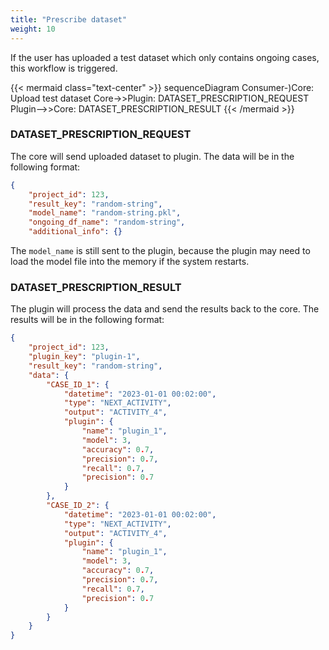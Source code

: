 ```yaml
---
title: "Prescribe dataset"
weight: 10
---
```


If the user has uploaded a test dataset which only contains ongoing cases, this workflow is triggered.

{{< mermaid class="text-center" >}}
sequenceDiagram
    Consumer-)Core: Upload test dataset
    Core->>Plugin: DATASET_PRESCRIPTION_REQUEST
    Plugin-->>Core: DATASET_PRESCRIPTION_RESULT
{{< /mermaid >}}


### DATASET_PRESCRIPTION_REQUEST

The core will send uploaded dataset to plugin. The data will be in the following format:

```json
{
    "project_id": 123,
    "result_key": "random-string",
    "model_name": "random-string.pkl",
    "ongoing_df_name": "random-string",
    "additional_info": {}
```

The `model_name` is still sent to the plugin, because the plugin may need to load the model file into the memory if the system restarts.

### DATASET_PRESCRIPTION_RESULT

The plugin will process the data and send the results back to the core. The results will be in the following format:

```json
{
    "project_id": 123,
    "plugin_key": "plugin-1",
    "result_key": "random-string",
    "data": {
        "CASE_ID_1": {
            "datetime": "2023-01-01 00:02:00",
            "type": "NEXT_ACTIVITY",
            "output": "ACTIVITY_4",
            "plugin": {
                "name": "plugin_1",
                "model": 3,
                "accuracy": 0.7,
                "precision": 0.7,
                "recall": 0.7,
                "precision": 0.7
            }
        },
        "CASE_ID_2": {
            "datetime": "2023-01-01 00:02:00",
            "type": "NEXT_ACTIVITY",
            "output": "ACTIVITY_4",
            "plugin": {
                "name": "plugin_1",
                "model": 3,
                "accuracy": 0.7,
                "precision": 0.7,
                "recall": 0.7,
                "precision": 0.7
            }
        }
    }
}
```
